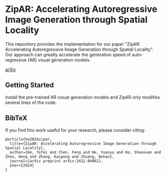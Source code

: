 # ZipAR: Accelerating Autoregressive Image Generation through Spatial Locality

This repository provides the implementation for our paper "ZipAR: Accelerating Autoregressive Image Generation through Spatial Locality". Our approach can greatly accelerate the generation speed of auto-regressive (AR) visual generation models.

[arXiv](https://arxiv.org/abs/2412.04062) 

## Getting Started

Install the pre-trained AR visual generation models and ZipAR only modifies several lines of the code. 

## BibTeX
If you find this work useful for your research, please consider citing:
```
@article{he2024zipar,
  title={ZipAR: Accelerating Autoregressive Image Generation through Spatial Locality},
  author={He, Yefei and Chen, Feng and He, Yuanyu and He, Shaoxuan and Zhou, Hong and Zhang, Kaipeng and Zhuang, Bohan},
  journal={arXiv preprint arXiv:2412.04062},
  year={2024}
}
```
